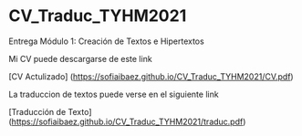 # CV_Traduc_TYHM2021

Entrega Módulo 1: Creación de Textos e Hipertextos
<p>

Mi CV puede descargarse de este link

<p>

[CV Actulizado] (https://sofiaibaez.github.io/CV_Traduc_TYHM2021/CV.pdf)
 
La traduccion de textos puede verse en el siguiente link
<p>
  
[Traducción de Texto] (https://sofiaibaez.github.io/CV_Traduc_TYHM2021/traduc.pdf)

  
